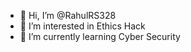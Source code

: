 - 👋 Hi, I’m @RahulRS328
- 👀 I’m interested in Ethics Hack
- 🌱 I’m currently learning Cyber Security

<!---
RahulRS328/RahulRS328 is a ✨ special ✨ repository because its `README.md` (this file) appears on your GitHub profile.
You can click the Preview link to take a look at your changes.
--->
